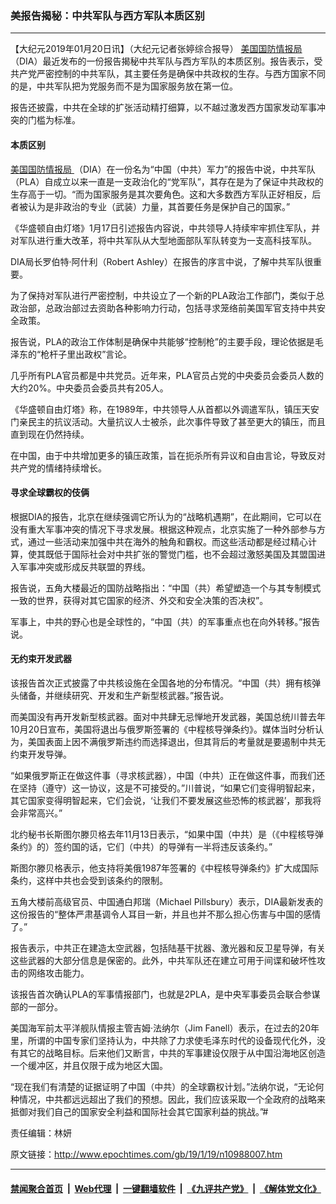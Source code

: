 ### 美报告揭秘：中共军队与西方军队本质区别
------------------------

<p>
 【大纪元2019年01月20日讯】（大纪元记者张婷综合报导）
 <a href="http://www.epochtimes.com/gb/tag/%E7%BE%8E%E5%9B%BD%E5%9B%BD%E9%98%B2%E6%83%85%E6%8A%A5%E5%B1%80.html">
  美国国防情报局
 </a>
 （DIA）最近发布的一份报告揭秘中共军队与西方军队的本质区别。报告表示，受共产党严密控制的中共军队，其主要任务是确保中共政权的生存。与西方国家不同的是，中共军队把为党服务而不是为国家服务放在第一位。
</p>
<p>
 报告还披露，中共在全球的扩张活动精打细算，以不越过激发西方国家发动军事冲突的门槛为标准。
</p>
<h4>
 本质区别
</h4>
<p>
 <a href="http://www.epochtimes.com/gb/tag/%E7%BE%8E%E5%9B%BD%E5%9B%BD%E9%98%B2%E6%83%85%E6%8A%A5%E5%B1%80.html">
  美国国防情报局
 </a>
 （DIA）在一份名为“中国（中共）军力”的报告中说，中共军队（PLA）自成立以来一直是一支政治化的“党军队”，其存在是为了保证中共政权的生存高于一切。“而为国家服务是其次要角色。这和大多数西方军队正好相反，后者被认为是非政治的专业（武装）力量，其首要任务是保护自己的国家。”
</p>
<p>
 《华盛顿自由灯塔》1月17日引述报告内容说，中共领导人持续牢牢抓住军队，并对军队进行重大改革，将中共军队从大型地面部队军队转变为一支高科技军队。
</p>
<p>
 DIA局长罗伯特·阿什利（Robert Ashley）在报告的序言中说，了解中共军队很重要。
</p>
<p>
 为了保持对军队进行严密控制，中共设立了一个新的PLA政治工作部门，类似于总政治部，总政治部过去资助各种影响力行动，包括寻求笼络前美国军官支持中共安全政策。
</p>
<p>
 报告说，PLA的政治工作体制是确保中共能够“控制枪”的主要手段，理论依据是毛泽东的“枪杆子里出政权”言论。
</p>
<p>
 几乎所有PLA官员都是中共党员。近年来，PLA官员占党的中央委员会委员人数的大约20%。中央委员会委员共有205人。
</p>
<p>
 《华盛顿自由灯塔》称，在1989年，中共领导人从首都以外调遣军队，镇压天安门亲民主的抗议活动。大量抗议人士被杀，此次事件导致了甚至更大的镇压，而且直到现在仍然持续。
</p>
<p>
 在中国，由于中共增加更多的镇压政策，旨在扼杀所有异议和自由言论，导致反对共产党的情绪持续增长。
</p>
<h4>
 寻求全球霸权的伎俩
</h4>
<p>
 根据DIA的报告，北京在继续强调它所认为的“战略机遇期”，在此期间，它可以在没有重大军事冲突的情况下寻求发展。根据这种观点，北京实施了一种外部参与方式，通过一些活动来加强中共在海外的触角和霸权。而这些活动都是经过精心计算，使其既低于国际社会对中共扩张的警觉门槛，也不会超过激怒美国及其盟国进入军事冲突或形成反共联盟的界线。
</p>
<p>
 报告说，五角大楼最近的国防战略指出：“中国（共）希望塑造一个与其专制模式一致的世界，获得对其它国家的经济、外交和安全决策的否决权”。
</p>
<p>
 军事上，中共的野心也是全球性的，“中国（共）的军事重点也在向外转移。”报告说。
</p>
<h4>
 无约束开发武器
</h4>
<p>
 该报告首次正式披露了中共核设施在全国各地的分布情况。“中国（共）拥有核弹头储备，并继续研究、开发和生产新型核武器。”报告说。
</p>
<p>
 而美国没有再开发新型核武器。面对中共肆无忌惮地开发武器，美国总统川普去年10月20日宣布，美国将退出与俄罗斯签署的《中程核导弹条约》。媒体当时分析认为，美国表面上因不满俄罗斯违约而选择退出，但其背后的考量就是要遏制中共无约束开发导弹。
</p>
<p>
 “如果俄罗斯正在做这件事（寻求核武器），中国（中共）正在做这件事，而我们还在坚持（遵守）这一协议，这是不可接受的。”川普说，“如果它们变得明智起来，其它国家变得明智起来，它们会说，‘让我们不要发展这些恐怖的核武器’，那我将会非常高兴。”
</p>
<p>
 北约秘书长斯图尔滕贝格去年11月13日表示，“如果中国（中共）是（《中程核导弹条约》的）签约国的话，它们（中共）的导弹有一半将违反该条约。”
</p>
<p>
 斯图尔滕贝格表示，他支持将美俄1987年签署的《中程核导弹条约》扩大成国际条约，这样中共也会受到该条约的限制。
</p>
<p>
 五角大楼前高级官员、中国通白邦瑞（Michael Pillsbury）表示，DIA最新发表的这份报告的“整体严肃基调令人耳目一新，并且也并不那么担心伤害与中国的感情了。”
</p>
<p>
 报告表示，中共正在建造太空武器，包括陆基干扰器、激光器和反卫星导弹，有关这些武器的大部分信息是保密的。此外，中共军队还在建立可用于间谍和破坏性攻击的网络攻击能力。
</p>
<p>
 该报告首次确认PLA的军事情报部门，也就是2PLA，是中央军事委员会联合参谋部的一部分。
</p>
<p>
 美国海军前太平洋舰队情报主管吉姆·法纳尔（Jim Fanell）表示，在过去的20年里，所谓的中国专家们坚持认为，中共除了力求使毛泽东时代的设备现代化外，没有其它的战略目标。后来他们又断言，中共的军事建设仅限于从中国沿海地区创造一个缓冲区，并且仅限于成为地区大国。
</p>
<p>
 “现在我们有清楚的证据证明了中国（中共）的全球霸权计划。”法纳尔说，“无论何种情况，中共都远远超出了我们的预想。因此，我们应该采取一个全政府的战略来抵御对我们自己的国家安全利益和国际社会其它国家利益的挑战。”#
</p>
<p>
 责任编辑：林妍
</p>

原文链接：http://www.epochtimes.com/gb/19/1/19/n10988007.htm


------------------------
#### [禁闻聚合首页](https://github.com/gfw-breaker/banned-news/blob/master/README.md) &nbsp;|&nbsp; [Web代理](https://github.com/gfw-breaker/open-proxy/blob/master/README.md) &nbsp;|&nbsp; [一键翻墙软件](https://github.com/gfw-breaker/nogfw/blob/master/README.md) &nbsp;|&nbsp; [《九评共产党》](https://github.com/gfw-breaker/9ping.md/blob/master/README.md#九评之一评共产党是什么) &nbsp;|&nbsp; [《解体党文化》](https://github.com/gfw-breaker/jtdwh.md/blob/master/README.md#绪论)